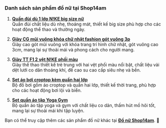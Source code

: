 ### Danh sách sản phẩm đồ nữ tại Shop14am

1. **[Quần đùi dù 1 lớp N!KE big size nữ](https://shop14am.com/bmt/new/do-nu-bmt/?utm_source=chatgpt.com)**  
   Quần đùi chất liệu dù nhẹ, thoáng mát, thiết kế big size phù hợp cho các hoạt động thể thao và thường ngày.

2. **[Giày CG mũi vuông khóa chữ nhật fashion gót vuông 3p](https://shop14am.com/bmt/new/do-nu-bmt/?utm_source=chatgpt.com)**  
   Giày cao gót mũi vuông với khóa trang trí hình chữ nhật, gót vuông cao 3cm, mang lại sự thoải mái và phong cách cho người mang.

3. **[Giày TT F1 2 vệt N!KE phối màu](https://shop14am.com/bmt/new/do-nu-bmt/?utm_source=chatgpt.com)**  
   Giày thể thao thiết kế trẻ trung với hai vệt phối màu nổi bật, chất liệu vải dệt lưới co dãn thoáng khí, đế cao su cao cấp siêu nhẹ và bền.

4. **[Set áo bơi croptop kèm quần hai lớp](https://shop14am.com/bmt/new/do-nu-bmt/?utm_source=chatgpt.com)**  
   Bộ đồ bơi gồm áo croptop và quần hai lớp, thiết kế thời trang, phù hợp cho các hoạt động bơi lội và biển.

5. **[Set quần áo tập Yoga Gym](https://shop14am.com/bmt/new/do-nu-bmt/?utm_source=chatgpt.com)**  
   Bộ quần áo tập yoga và gym với chất liệu co dãn, thấm hút mồ hôi tốt, mang lại sự thoải mái khi tập luyện.

Bạn có thể truy cập thêm các sản phẩm đồ nữ khác tại **[Đồ nữ Shop14am](https://shop14am.com/bmt/do-the-thao-nu/?utm_source=chatgpt.com)**. 🚀

